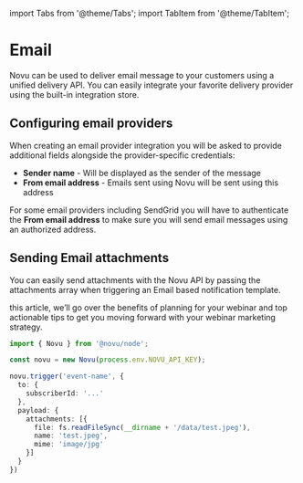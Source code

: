 import Tabs from '@theme/Tabs';
import TabItem from '@theme/TabItem';

# Email

Novu can be used to deliver email message to your customers using a unified delivery API. You can easily integrate your favorite delivery provider using the built-in integration store.

## Configuring email providers

When creating an email provider integration you will be asked to provide additional fields alongside the provider-specific credentials:

- **Sender name** - Will be displayed as the sender of the message
- **From email address** - Emails sent using Novu will be sent using this address

For some email providers including SendGrid you will have to authenticate the **From email address** to make sure you will send email messages using an authorized address.

## Sending Email attachments

You can easily send attachments with the Novu API by passing the attachments array when triggering an Email based notification template.

this article, we’ll go over the benefits of planning for your webinar and top actionable tips to get you moving forward with your webinar marketing strategy.

<Tabs>
  <TabItem value="nodejs" label="Node.js" default>

  ```ts
  import { Novu } from '@novu/node';
  
  const novu = new Novu(process.env.NOVU_API_KEY);
  
  novu.trigger('event-name', {
    to: {
      subscriberId: '...'
    },
    payload: {
      attachments: [{
        file: fs.readFileSync(__dirname + '/data/test.jpeg'),
        name: 'test.jpeg',
        mime: 'image/jpg'
      }]
    }
  })
  ```

  </TabItem>
</Tabs>
